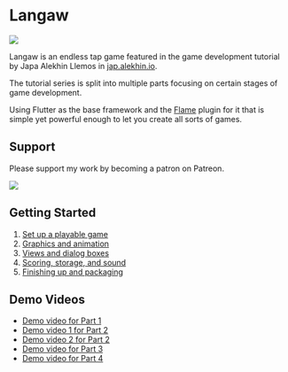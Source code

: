 # Langaw

![](https://jap.alekhin.io/wp-content/uploads/2019/04/update-highscore-test.jpg)

Langaw is an endless tap game featured in the game development tutorial by Japa Alekhin Llemos in [jap.alekhin.io](https://jap.alekhin.io).

The tutorial series is split into multiple parts focusing on certain stages of game development.

Using Flutter as the base framework and the [Flame](https://github.com/luanpotter/flame) plugin for it that is simple yet powerful enough to let you create all sorts of games.

## Support

Please support my work by becoming a patron on Patreon.

[![](https://jap.alekhin.io/wp-content/uploads/2019/03/become-patron-button.png)](https://www.patreon.com/bePatron?u=6507717)

## Getting Started

1. [Set up a playable game](https://jap.alekhin.io/2d-casual-mobile-game-tutorial-flame-flutter-part-1)
0. [Graphics and animation](https://jap.alekhin.io/game-graphics-and-animation-tutorial-flame-flutter-part-2)
0. [Views and dialog boxes](https://jap.alekhin.io/views-dialog-boxes-tutorial-flame-flutter-part-3)
0. [Scoring, storage, and sound](https://jap.alekhin.io/scoring-storage-sound-tutorial-flame-flutter-part-4)
0. [Finishing up and packaging](https://jap.alekhin.io/game-finishing-packaging-tutorial-flame-flutter-part-5)

## Demo Videos

* [Demo video for Part 1](http://www.youtube.com/watch?v=_BlANH2wUj0 "Langaw Game Demo 1 - Flame/Flutter Game Making Tutorial")
* [Demo video 1 for Part 2](http://www.youtube.com/watch?v=DTwmKUUOQCE "Langaw Game - Flame/Flutter Game Making Tutorial (Part 2, Demo 1)")
* [Demo video 2 for Part 2](http://www.youtube.com/watch?v=-yJCJBQE3cg "Langaw Game - Flame/Flutter Game Making Tutorial (Part 2, Demo 2)")
* [Demo video for Part 3](https://www.youtube.com/watch?v=-vk935e_ewY "Langaw Game - Langaw Game - Flame/Flutter Game Making Tutorial (Part 3 Demo)")
* [Demo video for Part 4](https://www.youtube.com/watch?v=eAaikwyDSoU&t=62s "Langaw Game - Flame/Flutter Game Making Tutorial (Part 4 Demo)")
